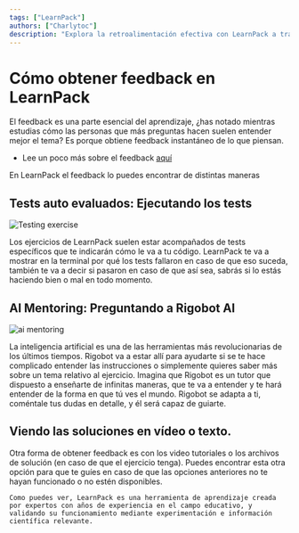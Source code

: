 ```yaml
---
tags: ["LearnPack"]
authors: ["Charlytoc"]
description: "Explora la retroalimentación efectiva con LearnPack a través de pruebas autoevaluadas, mentoría IA y soluciones en video para mejorar tu aprendizaje."
---
```


# Cómo obtener feedback en LearnPack  
El feedback es una parte esencial del aprendizaje, ¿has notado mientras estudias cómo las personas que más preguntas hacen suelen entender mejor el tema? Es porque obtiene feedback instantáneo de lo que piensan.   
- Lee un poco más sobre el feedback [aquí](https://4geeks.com/mastering-technical-knowledge#feedback-quality-and-frequency)

En LearnPack el feedback lo puedes encontrar de distintas maneras

## **Tests auto evaluados**: Ejecutando los tests 
![Testing exercise](https://github.com/learnpack/docs/assets/107764250/dc4910a7-4ec7-4879-ac68-cd174ee29dc8)  

Los ejercicios de LearnPack suelen estar acompañados de tests específicos que te indicarán cómo le va a tu código. LearnPack te va a mostrar en la terminal por qué los tests fallaron en caso de que eso suceda, también te va a decir si pasaron en caso de que así sea, sabrás si lo estás haciendo bien o mal en todo momento.  

## **AI Mentoring**: Preguntando a Rigobot AI 
![ai mentoring](https://github.com/learnpack/docs/assets/107764250/21bfa49c-b6bd-4c9e-806a-38e718f6fd39)  

La inteligencia artificial es una de las herramientas más revolucionarias de los últimos tiempos. Rigobot va a estar allí para ayudarte si se te hace complicado entender las instrucciones o simplemente quieres saber más sobre un tema relativo al ejercicio. Imagina que Rigobot es un tutor que dispuesto a enseñarte de infinitas maneras, que te va a entender y te hará entender de la forma en que tú ves el mundo. Rigobot se adapta a ti, coméntale tus dudas en detalle, y él será capaz de guiarte.  

## Viendo las soluciones en vídeo o texto. 
Otra forma de obtener feedback es con los video tutoriales o los archivos de solución (en caso de que el ejercicio tenga). Puedes encontrar esta otra opción para que te guíes en caso de que las opciones anteriores no te hayan funcionado o no estén disponibles.   

`Como puedes ver, LearnPack es una herramienta de aprendizaje creada por expertos con años de experiencia en el campo educativo, y validando su funcionamiento mediante experimentación e información científica relevante.`

